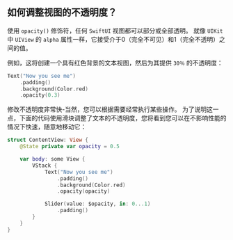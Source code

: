 如何调整视图的不透明度？
----

使用 `opacity()` 修饰符，任何 `SwiftUI` 视图都可以部分或全部透明。 就像 `UIKit` 中 `UIView` 的 `alpha` 属性一样，它接受介于0（完全不可见）和1（完全不透明）之间的值。

例如，这将创建一个具有红色背景的文本视图，然后为其提供 `30％` 的不透明度：

```swift
Text("Now you see me")
    .padding()
    .background(Color.red)
    .opacity(0.3)
```

修改不透明度非常快-当然，您可以根据需要经常执行某些操作。 为了说明这一点，下面的代码使用滑块调整了文本的不透明度，您将看到您可以在不影响性能的情况下快速，随意地移动它：

```swift
struct ContentView: View {
    @State private var opacity = 0.5

    var body: some View {
        VStack {
            Text("Now you see me")
                .padding()
                .background(Color.red)
                .opacity(opacity)

            Slider(value: $opacity, in: 0...1)
                .padding()
        }
    }
}
```